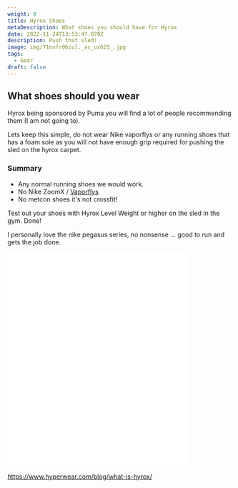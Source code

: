 ```yaml
---
weight: 0
title: Hyrox Shoes
metaDescription: What shoes you should have for Hyrox
date: 2022-11-24T13:53:47.070Z
description: Push that sled!
image: img/71nnfr06iul._ac_ux625_.jpg
tags:
  - Gear
draft: false
---
```

## What shoes should you wear

Hyrox being sponsored by Puma you will find a lot of people recommending them (I am not going to). 

Lets keep this simple, do not wear Nike vaporflys or any running shoes that has a foam sole as you will not have enough grip required for pushing the sled on the hyrox carpet.

### Summary

* Any normal running shoes we would work. 
* No Nike ZoomX / [Vaporflys](https://www.nike.com/gb/running/vaporfly)
* No metcon shoes it's not crossfit!

Test out your shoes with Hyrox Level Weight or higher on the sled in the gym. Done!

I personally love the nike pegasus series, no nonsense ... good to run and gets the job done.

<iframe sandbox="allow-popups allow-scripts allow-modals allow-forms allow-same-origin" style="width:400px;height:480px;" marginwidth="0" marginheight="0" scrolling="no" frameborder="0" src="//ws-eu.amazon-adsystem.com/widgets/q?ServiceVersion=20070822&OneJS=1&Operation=GetAdHtml&MarketPlace=GB&source=ss&ref=as_ss_li_til&ad_type=product_link&tracking_id=compromisedru-21&language=en_GB&marketplace=amazon&region=GB&placement=B09XXYK8DB&asins=B09XXYK8DB&linkId=0d21a47c51ce5e4920075cacee55eac4&show_border=true&link_opens_in_new_window=true"></iframe>



https://www.hyperwear.com/blog/what-is-hyrox/